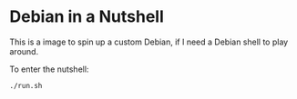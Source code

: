 # Debian in a Nutshell

This is a image to spin up a custom Debian, if I need a Debian shell to play around.

To enter the nutshell:

```bash
./run.sh
```
